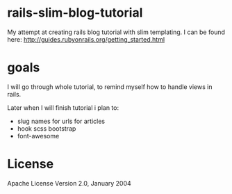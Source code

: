 # rails-slim-blog-tutorial
My attempt at creating rails blog tutorial with slim templating. I can be found here: http://guides.rubyonrails.org/getting_started.html

# goals
I will go through whole tutorial, to remind myself how to handle views in rails.

Later when I will finish tutorial i plan to:
 * slug names for urls for articles
 * hook scss bootstrap
 * font-awesome 
 
# License
Apache License
Version 2.0, January 2004

